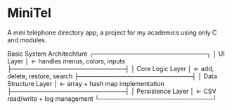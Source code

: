 # MiniTel
A mini telephone directory app, a project for my academics using only C and modules.


Basic System Architechture
┌──────────────────────────┐
│        UI Layer          │ ← handles menus, colors, inputs
├──────────────────────────┤
│   Core Logic Layer       │ ← add, delete, restore, search
├──────────────────────────┤
│   Data Structure Layer   │ ← array + hash map implementation
├──────────────────────────┤
│   Persistence Layer      │ ← CSV read/write + log management
└──────────────────────────┘

